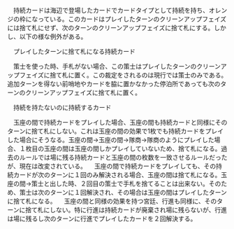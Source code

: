 
　持続カードは海辺で登場したカードでカードタイプとして持続を持ち、オレンジの枠になっている。このカードはプレイしたターンのクリーンアップフェイズには捨て札にせず、次のターンのクリーンアップフェイズに捨て札にする。しかし、以下の様な例外がある。

　プレイしたターンに捨て札になる持続カード

　策士を使った時、手札がない場合、この策士はプレイしたターンのクリーンアップフェイズに捨て札に置く。この裁定をされるのは現行では策士のみである。追加ターンを得ない前哨地やカードを脇に置かなかった停泊所であっても次のターンのクリーンアップフェイズに捨て札に置く。

　持続を持たないのに持続するカード

　玉座の間で持続カードをプレイした場合、玉座の間も持続カードと同様にそのターンに捨て札にしない。これは玉座の間の効果で1枚でも持続カードをプレイした場合にそうなる。玉座の間→玉座の間→隊商→隊商のようにプレイした場合、１枚目の玉座の間は玉座の間しかプレイしていないため、捨て札になる。過去のルールでは場に残る持続カードと玉座の間の枚数を一致させるルールだったが、現在は改変されている。
　玉座の間で持続カードをプレイしても、その持続カードが次のターンに１回のみ解決される場合、玉座の間は捨て札になる。玉座の間→策士と出した時、２回目の策士で手札を捨てることは出来ない。そのため、策士は次のターンに１回解決され、その場合は玉座の間はプレイしたターンに捨て札になる。
　玉座の間と同様の効果を持つ宮廷、行進も同様に、そのターンに捨て札にしない。特に行進は持続カードが廃棄され場に残らないが、行進は場に残るし次のターンに行進でプレイしたカードを２回解決する。



